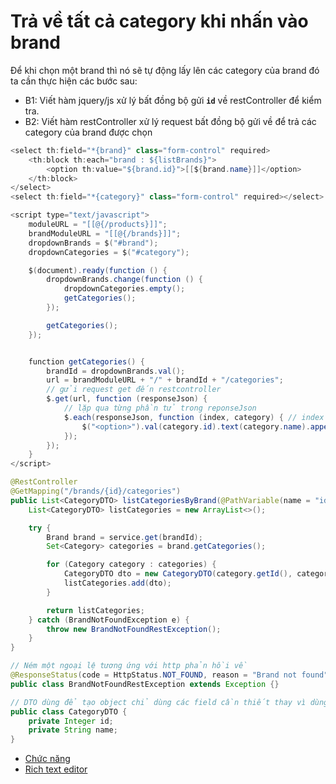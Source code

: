 # Trả về tất cả category khi nhấn vào brand

Để khi chọn một brand thì nó sẽ tự động lấy lên các category của brand đó ta cần thực hiện các bước sau:

- B1: Viết hàm jquery/js xử lý bất đồng bộ gửi **`id`** về restController để kiểm tra.
- B2: Viết hàm restController xử lý request bất đồng bộ gửi về để trả các category của brand được chọn

```java
<select th:field="*{brand}" class="form-control" required>
    <th:block th:each="brand : ${listBrands}">
        <option th:value="${brand.id}">[[${brand.name}]]</option>
    </th:block>
</select>
<select th:field="*{category}" class="form-control" required></select>

<script type="text/javascript">
    moduleURL = "[[@{/products}]]";
    brandModuleURL = "[[@{/brands}]]";
    dropdownBrands = $("#brand");
    dropdownCategories = $("#category");

    $(document).ready(function () {
        dropdownBrands.change(function () {
            dropdownCategories.empty();
            getCategories();
        });

        getCategories();
    });


    function getCategories() {
        brandId = dropdownBrands.val();
        url = brandModuleURL + "/" + brandId + "/categories";
        // gửi request get đến restcontroller
        $.get(url, function (responseJson) {
            // lặp qua từng phần tử trong reponseJson
            $.each(responseJson, function (index, category) { // index là đối số, category phần tử hiện tại
                $("<option>").val(category.id).text(category.name).appendTo(dropdownCategories);
            });
        });
    }
</script>

@RestController
@GetMapping("/brands/{id}/categories")
public List<CategoryDTO> listCategoriesByBrand(@PathVariable(name = "id") Integer brandId) throws BrandNotFoundRestException {
    List<CategoryDTO> listCategories = new ArrayList<>();

    try {
        Brand brand = service.get(brandId);
        Set<Category> categories = brand.getCategories();

        for (Category category : categories) {
            CategoryDTO dto = new CategoryDTO(category.getId(), category.getName());
            listCategories.add(dto);
        }

        return listCategories;
    } catch (BrandNotFoundException e) {
        throw new BrandNotFoundRestException();
    }
}

// Ném một ngoại lệ tương ứng với http phản hồi về
@ResponseStatus(code = HttpStatus.NOT_FOUND, reason = "Brand not found") // 404
public class BrandNotFoundRestException extends Exception {}

// DTO dùng để tạo object chỉ dùng các field cần thiết thay vì dùng toàn bộ field như entity
public class CategoryDTO {
    private Integer id;
    private String name;
}
```

- [Chức năng](Day011.md)
- [Rich text editor](Day026.md)